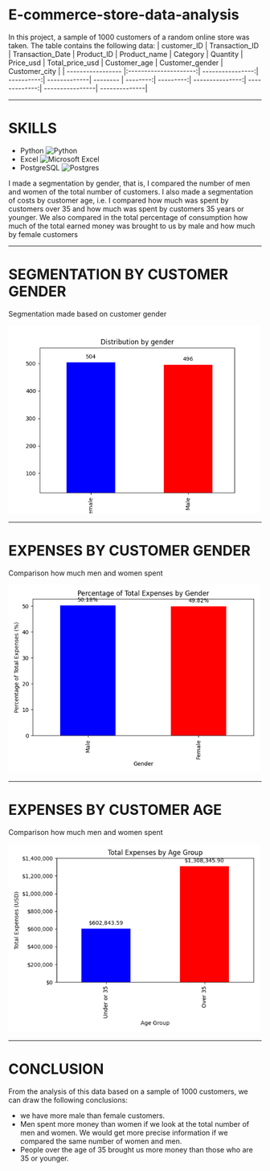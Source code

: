 # E-commerce-store-data-analysis
In this project, a sample of 1000 customers of a random online store was taken. The table contains the following data:
| customer_ID       | Transaction_ID        |  Transaction_Date | Product_ID | Product_name | Category | Quantity | Price_usd | Total_price_usd | Customer_age | Customer_gender | Customer_city |
| ----------------- |:---------------------:| ----------------:| ----------:| -------------| -------- | --------:| ---------:| ---------------:| -------------:| ----------------| --------------|

---

# SKILLS

* Python     ![Python](https://img.shields.io/badge/python-3670A0?style=for-the-badge&logo=python&logoColor=ffdd54)
* Excel      ![Microsoft Excel](https://img.shields.io/badge/Microsoft_Excel-217346?style=for-the-badge&logo=microsoft-excel&logoColor=white)
* PostgreSQL ![Postgres](https://img.shields.io/badge/postgres-%23316192.svg?style=for-the-badge&logo=postgresql&logoColor=white)
  


I made a segmentation by gender, that is, I compared the number of men and women of the total number of customers. I also made a segmentation of costs by customer age, i.e. I compared how much was spent by customers over 35 and how much was spent by customers 35 years or younger. We also compared in the total percentage of consumption how much of the total earned money was brought to us by male and how much by female customers

---

# SEGMENTATION BY CUSTOMER GENDER

Segmentation made based on customer gender

<img src='images/Number of men and women.png' width='500'>

---

# EXPENSES BY CUSTOMER GENDER

Comparison how much men and women spent 

<img src='images/Expenses percentage.png' width='500'>

---

# EXPENSES BY CUSTOMER AGE

Comparison how much men and women spent 

<img src='images/Comparison of expenses by the age of the customers.png' width='500'>

---

# CONCLUSION

From the analysis of this data based on a sample of 1000 customers, we can draw the following conclusions: 
* we have more male than female customers.
* Men spent more money than women if we look at the total number of men and women. We would get more precise information if we compared the same number of women and men.
* People over the age of 35 brought us more money than those who are 35 or younger.





